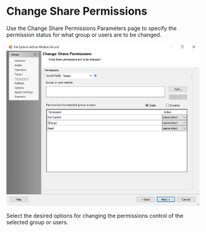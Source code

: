 # Change Share Permissions

Use the Change Share Permissions Parameters page to specify the permission status for what group or users are to be changed.

![File System Action Module Wizard Change Share Permissions Parameters page](/static/img/product_docs/accessanalyzer/accessanalyzer/enterpriseauditor/admin/action/filesystem/parameters/changesharepermissions.png)

Select the desired options for changing the permissions control of the selected group or users.
